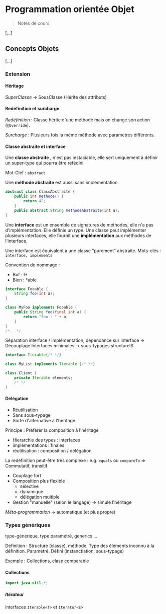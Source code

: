 # Programmation orientée Objet
>Notes de cours

[...]

## Concepts Objets
 
[...]

### Extension

#### Héritage

*SuperClasse* -> SousClasse (Hérite des attributs)

#### Redéfinition et surcharge

*Redéfinition* : Classe hérite d'une méthode mais on change son action (`@Override`).

*Surcharge* : Plusieurs fois la même méthode avec paramètres différents.

#### Classe abstraite et interface

Une **classe abstraite** , n'est pas instaciable, elle sert uniquement à définir un super-type qui pourra être refédini.

Mot-Clef : `abstract`

Une **méthode abstraite** est aussi sans implémentation.

```java
abstract class ClassAbstraite {
    public int methode() {
        return 42;
    }
    public abstract String methodeAbstraite(int a);
}
```

Une **interface** est un ensemble de signatures de méthodes, elle n'a pas d'implémentation. Elle définie un *type*. Une classe peut implémenter plusieurs interfaces, elle fournit une **implémentation** aux méthodes de l'interface.

Une interface est équivalent à une classe "purement" abstraite.
Mots-clés : `interface, implements`

Convention de nommage :
- Bof : I*
- Bien : *able

```java
interface Fooable {
    String foo(int a);
}

class MyFoo implements Fooable {
    public String foo(final int a) {
        return "foo : " + a;
    }
}
/*...*/
```

Séparation interface / implémentation, dépendance sur interface => Découplage
Interfaces minimales -> sous-typages structurelS

```java
interface Iterable{/* */}

class MyList implements Iterable {/* */}

class Client {
    private Iterable elements;
    /* */
}
```

#### Délégation

* Réutilisation
* Sans sous-typage
* Sorte d'alternative à l'héritage

Principe : Préférer la composition à l'héritage
- Hierarchie des types : interfaces
- implémentations : finales
- réutilisation : composition / délégation

La redéfinition peut-être très complexe : e.g. `equals` ou `compareTo`
=> Commutatif, transitif

- Couplage fort
- Composition plus flexible
    + sélective
    + dynamique
    + délégation multiple
- Gestion "manuelle" (selon le langage)
=> simule l'héritage

*Méta-programmation* -> automatique (et plus propre)

### Types génériques

type-générique, type paramétré, generics ...

Définition : Structure (classe), méthode. Type des éléments inconnu à la définition. Paramétré. Défini (instanctiation, sous-typage) 

Exemple : Collections, clase comparable

#### Collections

```java
import java.util.*;
```

##### Itérateur

interfaces `Iterable<T>` et `Iterator<E>`

